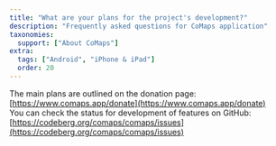 ```yaml
---
title: "What are your plans for the project's development?"
description: "Frequently asked questions for CoMaps application"
taxonomies:
  support: ["About CoMaps"]
extra:
  tags: ["Android", "iPhone & iPad"]
  order: 20
---
```


The main plans are outlined on the donation page:  
[https://www.comaps.app/donate](https://www.comaps.app/donate)  
You can check the status for development of features on GitHub:  
[https://codeberg.org/comaps/comaps/issues](https://codeberg.org/comaps/comaps/issues)
